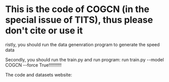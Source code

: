 #  This is the code of COGCN (in the special issue of TITS), thus please don't cite or use it

ristly, you should run the data genenration program to generate the speed data

Secondly, you should run the train.py and run program: run train.py --model COGCN --force True!!!!!!!!!!

The code and datasets website:
